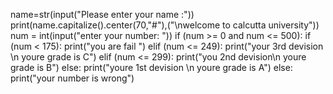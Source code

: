 name=str(input("Please enter your name  :"))
print(name.capitalize().center(70,"#"),("\nwelcome to calcutta university"))
num = int(input("enter your number:    "))
if (num >= 0 and num <= 500): 
  if (num < 175):
    print("you are fail ")
  elif (num <= 249):
    print("your 3rd devision \n youre grade is C")
  elif (num <= 299):
    print("you 2nd devision\n youre grade is B")
  else:
    print("youre 1st devision \n youre grade is A")
else:
  print("your number is wrong")

